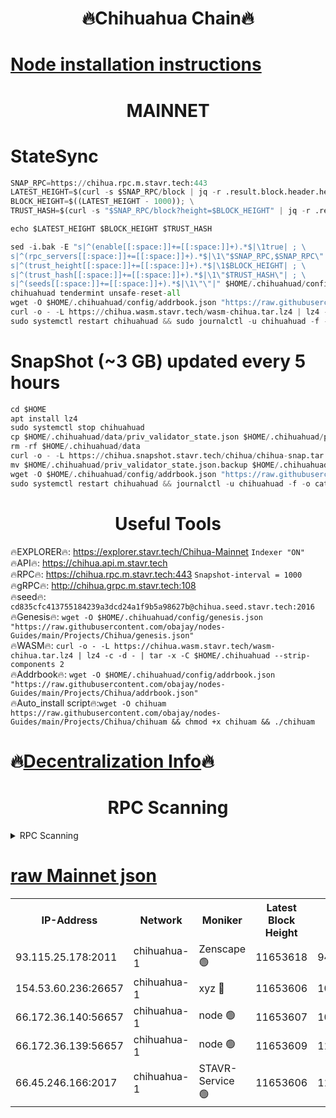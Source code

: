 <h1 align="center"> 🔥Chihuahua Chain🔥</h1>

[Node installation instructions](https://github.com/obajay/nodes-Guides/tree/main/Projects/Chihua)
=
<h1 align="center"> MAINNET</h1>

# StateSync
```python
SNAP_RPC=https://chihua.rpc.m.stavr.tech:443
LATEST_HEIGHT=$(curl -s $SNAP_RPC/block | jq -r .result.block.header.height); \
BLOCK_HEIGHT=$((LATEST_HEIGHT - 1000)); \
TRUST_HASH=$(curl -s "$SNAP_RPC/block?height=$BLOCK_HEIGHT" | jq -r .result.block_id.hash)

echo $LATEST_HEIGHT $BLOCK_HEIGHT $TRUST_HASH

sed -i.bak -E "s|^(enable[[:space:]]+=[[:space:]]+).*$|\1true| ; \
s|^(rpc_servers[[:space:]]+=[[:space:]]+).*$|\1\"$SNAP_RPC,$SNAP_RPC\"| ; \
s|^(trust_height[[:space:]]+=[[:space:]]+).*$|\1$BLOCK_HEIGHT| ; \
s|^(trust_hash[[:space:]]+=[[:space:]]+).*$|\1\"$TRUST_HASH\"| ; \
s|^(seeds[[:space:]]+=[[:space:]]+).*$|\1\"\"|" $HOME/.chihuahuad/config/config.toml
chihuahuad tendermint unsafe-reset-all
wget -O $HOME/.chihuahuad/config/addrbook.json "https://raw.githubusercontent.com/obajay/nodes-Guides/main/Projects/Chihua/addrbook.json"
curl -o - -L https://chihua.wasm.stavr.tech/wasm-chihua.tar.lz4 | lz4 -c -d - | tar -x -C $HOME/.chihuahuad --strip-components 2
sudo systemctl restart chihuahuad && sudo journalctl -u chihuahuad -f -o cat
```
# SnapShot (~3 GB) updated every 5 hours
```python
cd $HOME
apt install lz4
sudo systemctl stop chihuahuad
cp $HOME/.chihuahuad/data/priv_validator_state.json $HOME/.chihuahuad/priv_validator_state.json.backup
rm -rf $HOME/.chihuahuad/data
curl -o - -L https://chihua.snapshot.stavr.tech/chihua/chihua-snap.tar.lz4 | lz4 -c -d - | tar -x -C $HOME/.chihuahuad --strip-components 2
mv $HOME/.chihuahuad/priv_validator_state.json.backup $HOME/.chihuahuad/data/priv_validator_state.json
wget -O $HOME/.chihuahuad/config/addrbook.json "https://raw.githubusercontent.com/obajay/nodes-Guides/main/Projects/Chihua/addrbook.json"
sudo systemctl restart chihuahuad && journalctl -u chihuahuad -f -o cat
```

 <h1 align="center"> Useful Tools</h1>

🔥EXPLORER🔥:     https://explorer.stavr.tech/Chihua-Mainnet        `Indexer "ON"` \
🔥API🔥:          https://chihua.api.m.stavr.tech \
🔥RPC🔥:          https://chihua.rpc.m.stavr.tech:443              `Snapshot-interval = 1000` \
🔥gRPC🔥:         http://chihua.grpc.m.stavr.tech:108 \
🔥seed🔥:      `cd835cfc413755184239a3dcd24a1f9b5a98627b@chihua.seed.stavr.tech:2016` \
🔥Genesis🔥:   `wget -O $HOME/.chihuahuad/config/genesis.json "https://raw.githubusercontent.com/obajay/nodes-Guides/main/Projects/Chihua/genesis.json"` \
🔥WASM🔥:      `curl -o - -L https://chihua.wasm.stavr.tech/wasm-chihua.tar.lz4 | lz4 -c -d - | tar -x -C $HOME/.chihuahuad --strip-components 2` \
🔥Addrbook🔥:  `wget -O $HOME/.chihuahuad/config/addrbook.json "https://raw.githubusercontent.com/obajay/nodes-Guides/main/Projects/Chihua/addrbook.json"` \
🔥Auto_install script🔥:`wget -O chihuam https://raw.githubusercontent.com/obajay/nodes-Guides/main/Projects/Chihua/chihuam && chmod +x chihuam && ./chihuam`

🔥[Decentralization Info](https://github.com/obajay/StateSync-snapshots/tree/main/Projects/Chihua/Decentralization)🔥
=
<h1 align="center"> RPC Scanning</h1>

<details>
<summary>RPC Scanning</summary>

<h2 align="center"> We scan nodes in real time every 4 hours. And we provide the final result of RPC endpoints.
We cannot influence the operation of these nodes in any way. </h2>


```python
If Voting Power is higher than 0 --> then the Node is a validator of the network and may be subject to attack and be a potential threat to the chain.
```
```python
We marked such validators with a red symbol
```

</details>

[raw Mainnet json](https://rpc-check.chihuam.stavr.tech/chihuam/rpc-chihuam-result.json)
=



<table><tr><th>IP-Address</th><th>Network</th><th>Moniker</th><th>Latest Block Height</th><th>Earliest Block Height</th><th>Catching Up</th><th>Tx Index</th><th>Voting Power</th><th>Scan Time</th></tr><tr><td>93.115.25.178:2011</td><td>chihuahua-1</td><td>Zenscape 🟢</td><td>11653618</td><td>9431588</td><td>False</td><td>on</td><td>0</td><td>2024-02-28T23:07:26.821713146UTC</td></tr><tr><td>154.53.60.236:26657</td><td>chihuahua-1</td><td>xyz 🔴</td><td>11653606</td><td>10662121</td><td>False</td><td>off</td><td>111192147</td><td>2024-02-28T23:06:17.213217816UTC</td></tr><tr><td>66.172.36.140:56657</td><td>chihuahua-1</td><td>node 🟢</td><td>11653607</td><td>10925389</td><td>False</td><td>on</td><td>0</td><td>2024-02-28T23:06:22.094608645UTC</td></tr><tr><td>66.172.36.139:56657</td><td>chihuahua-1</td><td>node 🟢</td><td>11653609</td><td>11512390</td><td>False</td><td>on</td><td>0</td><td>2024-02-28T23:06:35.095015867UTC</td></tr><tr><td>66.45.246.166:2017</td><td>chihuahua-1</td><td>STAVR-Service 🟢</td><td>11653606</td><td>11650001</td><td>False</td><td>on</td><td>0</td><td>2024-02-28T23:06:16.292221632UTC</td></tr></table>